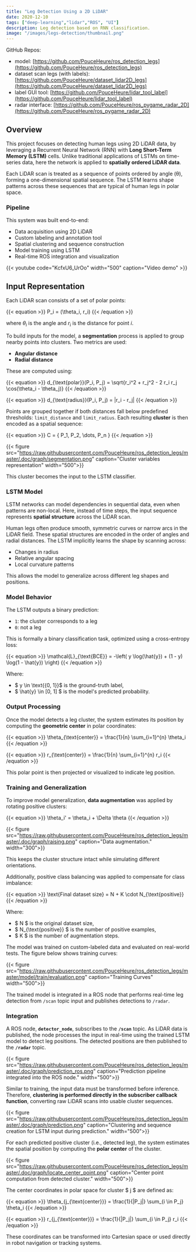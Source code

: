 ```yaml
---
title: "Leg Detection Using a 2D LiDAR"
date: 2020-12-10
tags: ["deep-learning","lidar","ROS", "UI"]
description: Leg detection based on RNN classification.
image: "/images/legs-detection/thumbnail.png"
---
```


GitHub Repos: 
- model: [https://github.com/PouceHeure/ros_detection_legs](https://github.com/PouceHeure/ros_detection_legs)
- dataset scan legs (with labels): [https://github.com/PouceHeure/dataset_lidar2D_legs](https://github.com/PouceHeure/dataset_lidar2D_legs) 
- label GUI tool: [https://github.com/PouceHeure/lidar_tool_label](https://github.com/PouceHeure/lidar_tool_label)
- radar interface: [https://github.com/PouceHeure/ros_pygame_radar_2D](https://github.com/PouceHeure/ros_pygame_radar_2D)

## Overview

This project focuses on detecting human legs using 2D LiDAR data, by leveraging a Recurrent Neural Network (RNN) with **Long Short-Term Memory (LSTM)** cells. Unlike traditional applications of LSTMs on time-series data, here the network is applied to **spatially ordered LiDAR data**.

Each LiDAR scan is treated as a sequence of points ordered by angle (θ), forming a one-dimensional spatial sequence. The LSTM learns shape patterns across these sequences that are typical of human legs in polar space.

### Pipeline

This system was built end-to-end:

- Data acquisition using 2D LiDAR
- Custom labeling and annotation tool
- Spatial clustering and sequence construction
- Model training using LSTM
- Real-time ROS integration and visualization

{{< youtube code="KcfxU6_UrOo" width="500" caption="Video demo" >}}

## Input Representation

Each LiDAR scan consists of a set of polar points:

{{< equation >}}
P_i = (\theta_i, r_i)
{{< /equation >}}

where $\theta_i$ is the angle and $r_i$ is the distance for point $i$.

To build inputs for the model, a **segmentation** process is applied to group nearby points into clusters. Two metrics are used:

- **Angular distance**
- **Radial distance**

These are computed using:

{{< equation >}}
d_{\text{polar}}(P_i, P_j) = \sqrt{r_i^2 + r_j^2 - 2 r_i r_j \cos(\theta_i - \theta_j)}
{{< /equation >}}

{{< equation >}}
d_{\text{radius}}(P_i, P_j) = |r_i - r_j|
{{< /equation >}}

Points are grouped together if both distances fall below predefined thresholds: `limit_distance` and `limit_radius`. Each resulting **cluster** is then encoded as a spatial sequence:

{{< equation >}}
C = \{ P_1, P_2, \dots, P_n \}
{{< /equation >}}

{{< figure src="https://raw.githubusercontent.com/PouceHeure/ros_detection_legs/master/.doc/graph/segmentation.png" caption="Cluster variables representation" width="500">}}


This cluster becomes the input to the LSTM classifier.


### LSTM Model

LSTM networks can model dependencies in sequential data, even when patterns are non-local. Here, instead of time steps, the input sequence represents **spatial structure** across the LiDAR scan.

Human legs often produce smooth, symmetric curves or narrow arcs in the LiDAR field. These spatial structures are encoded in the order of angles and radial distances. The LSTM implicitly learns the shape by scanning across:

- Changes in radius
- Relative angular spacing
- Local curvature patterns

This allows the model to generalize across different leg shapes and positions.



### Model Behavior

The LSTM outputs a binary prediction:

- `1`: the cluster corresponds to a leg
- `0`: not a leg

This is formally a binary classification task, optimized using a cross-entropy loss:

{{< equation >}}
\mathcal{L}_{\text{BCE}} = -\left( y \log(\hat{y}) + (1 - y) \log(1 - \hat{y}) \right)
{{< /equation >}}

Where:

- $ y \in \text{{0, 1}}$ is the ground-truth label,
- $ \hat{y} \in [0, 1] $ is the model's predicted probability.



### Output Processing

Once the model detects a leg cluster, the system estimates its position by computing the **geometric center** in polar coordinates:

{{< equation >}}
\theta_{\text{center}} = \frac{1}{n} \sum_{i=1}^{n} \theta_i
{{< /equation >}}

{{< equation >}}
r_{\text{center}} = \frac{1}{n} \sum_{i=1}^{n} r_i
{{< /equation >}}

This polar point is then projected or visualized to indicate leg position.



### Training and Generalization

To improve model generalization, **data augmentation** was applied by rotating positive clusters:

{{< equation >}}
\theta_i' = \theta_i + \Delta \theta
{{< /equation >}}

{{< figure src="https://raw.githubusercontent.com/PouceHeure/ros_detection_legs/master/.doc/graph/raising.png" caption="Data augmentation." width="300">}}

This keeps the cluster structure intact while simulating different orientations.

Additionally, positive class balancing was applied to compensate for class imbalance:

{{< equation >}}
\text{Final dataset size} = N + K \cdot N_{\text{positive}}
{{< /equation >}}

Where:
- $ N $ is the original dataset size,
- $ N_{\text{positive}} $ is the number of positive examples,
- $ K $ is the number of augmentation steps.


The model was trained on custom-labeled data and evaluated on real-world tests. The figure below shows training curves:

{{< figure src="https://raw.githubusercontent.com/PouceHeure/ros_detection_legs/master/model/train/evaluation.png" caption="Training Curves" width="500">}}


The trained model is integrated in a ROS node that performs real-time leg detection from `/scan` topic input and publishes detections to `/radar`.

### Integration 

A ROS node, **`detector_node`**, subscribes to the **`/scan`** topic. As LiDAR data is published, the node processes the input in real-time using the trained LSTM model to detect leg positions. The detected positions are then published to the **`/radar`** topic.

{{< figure src="https://raw.githubusercontent.com/PouceHeure/ros_detection_legs/master/.doc/graph/prediction_ros.png" caption="Prediction pipeline integrated into the ROS node." width="500">}}

Similar to training, the input data must be transformed before inference. Therefore, **clustering is performed directly in the subscriber callback function**, converting raw LiDAR scans into usable cluster sequences.

{{< figure src="https://raw.githubusercontent.com/PouceHeure/ros_detection_legs/master/.doc/graph/prediction.png" caption="Clustering and sequence creation for LSTM input during prediction." width="500">}}

For each predicted positive cluster (i.e., detected leg), the system estimates the spatial position by computing the **polar center** of the cluster.

{{< figure src="https://raw.githubusercontent.com/PouceHeure/ros_detection_legs/master/.doc/graph/locate_center_point.png" caption="Center point computation from detected cluster." width="500">}}

The center coordinates in polar space for cluster $ j $ are defined as:

{{< equation >}}
\theta_{j_{\text{center}}} = \frac{1}{|P_j|} \sum_{i \in P_j} \theta_i
{{< /equation >}}

{{< equation >}}
r_{j_{\text{center}}} = \frac{1}{|P_j|} \sum_{i \in P_j} r_i
{{< /equation >}}

These coordinates can be transformed into Cartesian space or used directly in robot navigation or tracking systems.

